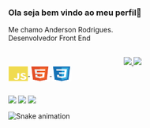 ### Ola seja bem vindo ao meu perfil👋 
Me chamo Anderson  Rodrigues. <br>
Desenvolvedor Front End
##
<div align="center">
  <a href="https://github.com/AndersonRS090">
  <img height="180em" src="https://github-readme-stats.vercel.app/api?username=AndersonRS080&show_icons=true&theme=dracula&include_all_commits=true&count_private=true"/>
  <img height="180em" src="https://github-readme-stats.vercel.app/api/top-langs/?username=AndersonRS080&layout=compact&langs_count=7&theme=dracula"/>
</div>

<div style="display: inline_block"<br>
   <img align="center"  height="30" width="40" src="https://raw.githubusercontent.com/devicons/devicon/master/icons/javascript/javascript-plain.svg">
  
  <!--<img align="center" height="30" width="40" src="https://raw.githubusercontent.com/devicons/devicon/master/icons/react/react-original.svg">-->
  <img align="center" height="30" width="40" src="https://raw.githubusercontent.com/devicons/devicon/master/icons/html5/html5-original.svg">
  <img align="center"  height="30" width="40" src="https://raw.githubusercontent.com/devicons/devicon/master/icons/css3/css3-original.svg">
</div>

          
##

<div> 
    <a href="https://www.linkedin.com/in/rafaella-ballerini-45875016a" target="_blank"><img src="https://img.shields.io/badge/-LinkedIn-%230077B5?style=for-the-badge&logo=linkedin&logoColor=white" target="_blank"></a> 
  <a href="https://instagram.com/rafaballerini" target="_blank"><img src="https://img.shields.io/badge/-Instagram-%23E4405F?style=for-the-badge&logo=instagram&logoColor=white" target="_blank"></a>
  <a href = "mailto:contatorafaballerini@gmail.com"><img src="https://img.shields.io/badge/-Gmail-%23333?style=for-the-badge&logo=gmail&logoColor=white" target="_blank"></a>

 
  ![Snake animation](https://github.com/AndersonRS080/AndersonRS080/blob/output/github-contribution-grid-snake.svg)
 
</div>








<!--
Here are some ideas to get you started:
- 🔭 I’m currently working on ...
- 🌱 I’m currently learning ...
- 👯 I’m looking to collaborate on ...
- 🤔 I’m looking for help with ...
- 💬 Ask me about ...
- 📫 How to reach me: ...
- 😄 Pronouns: ...
- ⚡ Fun fact: ...
-->

